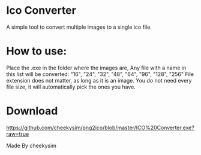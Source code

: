 # Ico Converter

A simple tool to convert multiple images to a single ico file.

# How to use:
Place the .exe in the folder where the images are,
Any file with a name in this list will be converted: "16", "24", "32", "48", "64", "96", "128", "256"
File extension does not matter, as long as it is an image.
You do not need every file size, it will automatically pick the ones you have.

# Download

https://github.com/cheekysim/png2ico/blob/master/ICO%20Converter.exe?raw=true


Made By cheekysim